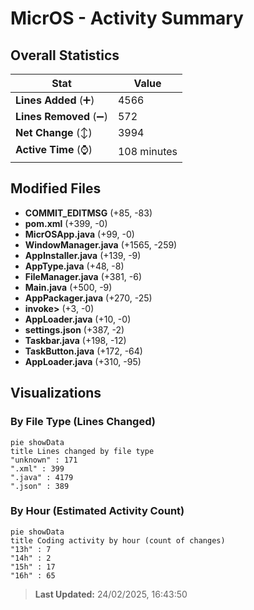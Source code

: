 # MicrOS - Activity Summary 

## Overall Statistics

| Stat                   | Value                                                             |
| ---------------------- | ----------------------------------------------------------------- |
| **Lines Added** (➕)   | 4566                                          |
| **Lines Removed** (➖) | 572                                        |
| **Net Change** (↕)    | 3994                |
| **Active Time** (⌚)   | 108 minutes |


## Modified Files
- **COMMIT_EDITMSG** (+85, -83)
- **pom.xml** (+399, -0)
- **MicrOSApp.java** (+99, -0)
- **WindowManager.java** (+1565, -259)
- **AppInstaller.java** (+139, -9)
- **AppType.java** (+48, -8)
- **FileManager.java** (+381, -6)
- **Main.java** (+500, -9)
- **AppPackager.java** (+270, -25)
- **invoke>** (+3, -0)
- **AppLoader.java** (+10, -0)
- **settings.json** (+387, -2)
- **Taskbar.java** (+198, -12)
- **TaskButton.java** (+172, -64)
- **AppLoader.java** (+310, -95)

## Visualizations

### By File Type (Lines Changed)

```mermaid
pie showData
title Lines changed by file type
"unknown" : 171
".xml" : 399
".java" : 4179
".json" : 389
```

### By Hour (Estimated Activity Count)

```mermaid
pie showData
title Coding activity by hour (count of changes)
"13h" : 7
"14h" : 2
"15h" : 17
"16h" : 65
```


> **Last Updated:** 24/02/2025, 16:43:50